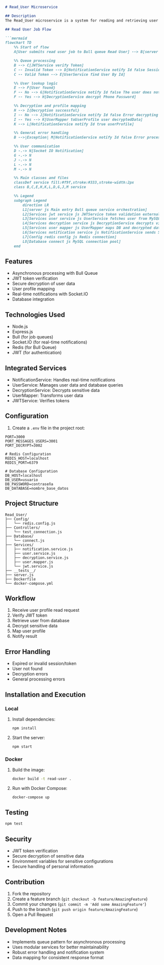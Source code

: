 ```markdown
# Read_User Microservice

## Description
The Read_User microservice is a system for reading and retrieving user profiles, implementing a Bull Queue system for asynchronous request processing. The service includes secure decryption of sensitive data and real-time notifications.

## Read User Job Flow

```mermaid
flowchart TD
    %% Start of flow
    A[User submits read user job to Bull queue Read User] --> B[server js Queue processor]

    %% Queue processing
    B --> C[JWTService verify Token]
    C -- Invalid Token --> D[NotificationService notify Id false Session expired Please log in again]
    C -- Valid Token --> E[UserService find User By Id]

    %% User lookup logic
    E --> F{User found}
    F -- No --> G[NotificationService notify Id false The user does not exist]
    F -- Yes --> H[DecryptionService decrypt Phone Password]

    %% Decryption and profile mapping
    H --> I{Decryption successful}
    I -- No --> J[NotificationService notify Id false Error decrypting your information]
    I -- Yes --> K[UserMapper toUserProfile user decryptedData]
    K --> L[NotificationService notify Id true userProfile]

    %% General error handling
    B -->|Exception| M[NotificationService notify Id false Error processing job]

    %% User communication
    D -.-> N[Socket IO Notification]
    G -.-> N
    J -.-> N
    L -.-> N
    M -.-> N

    %% Main classes and files
    classDef service fill:#f9f,stroke:#333,stroke-width:2px
    class B,C,E,H,K,L,D,G,J,M service

    %% Legend
    subgraph Legend
        direction LR
        L1[server js Main entry Bull queue service orchestration]
        L2[Services jwt service js JWTService token validation external API]
        L3[Services user service js UserService fetches user from MySQL]
        L4[Services decryption service js DecryptionService decrypts via GraphQL]
        L5[Services user mapper js UserMapper maps DB and decrypted data to profile]
        L6[Services notification service js NotificationService sends Socket IO notifications]
        L7[Config redis config js Redis connection]
        L8[Database connect js MySQL connection pool]
    end

```

## Features
- Asynchronous processing with Bull Queue
- JWT token verification
- Secure decryption of user data
- User profile mapping
- Real-time notifications with Socket.IO
- Database integration

## Technologies Used
- Node.js
- Express.js
- Bull (for job queues)
- Socket.IO (for real-time notifications)
- Redis (for Bull Queue)
- JWT (for authentication)

## Integrated Services
- NotificationService: Handles real-time notifications
- UserService: Manages user data and database queries
- DecryptionService: Decrypts sensitive data
- UserMapper: Transforms user data
- JWTService: Verifies tokens

## Configuration
1. Create a `.env` file in the project root:
```plaintext
PORT=3000
PORT_MESSAGES_USERS=3001
PORT_DECRYPT=3002

# Redis Configuration
REDIS_HOST=localhost
REDIS_PORT=6379

# Database Configuration
DB_HOST=localhost
DB_USER=usuario
DB_PASSWORD=contraseña
DB_DATABASE=nombre_base_datos
```

## Project Structure
```
Read_User/
├── Config/
│   └── redis.config.js
├── Controllers/
│   └── test_connection.js
├── Database/
│   └── connect.js
├── Services/
│   ├── notification.service.js
│   ├── user.service.js
│   ├── decryption.service.js
│   ├── user.mapper.js
│   └── jwt.service.js
├── __tests__/
├── server.js
├── Dockerfile
└── docker-compose.yml
```

## Workflow
1. Receive user profile read request
2. Verify JWT token
3. Retrieve user from database
4. Decrypt sensitive data
5. Map user profile
6. Notify result

## Error Handling
- Expired or invalid session/token
- User not found
- Decryption errors
- General processing errors

## Installation and Execution

### Local
1. Install dependencies:
   ```bash
   npm install
   ```

2. Start the server:
   ```bash
   npm start
   ```

### Docker
1. Build the image:
   ```bash
   docker build -t read-user .
   ```

2. Run with Docker Compose:
   ```bash
   docker-compose up
   ```

## Testing
```bash
npm test
```

## Security
- JWT token verification
- Secure decryption of sensitive data
- Environment variables for sensitive configurations
- Secure handling of personal information

## Contribution
1. Fork the repository
2. Create a feature branch (`git checkout -b feature/AmazingFeature`)
3. Commit your changes (`git commit -m 'Add some AmazingFeature'`)
4. Push to the branch (`git push origin feature/AmazingFeature`)
5. Open a Pull Request

## Development Notes
- Implements queue pattern for asynchronous processing
- Uses modular services for better maintainability
- Robust error handling and notification system
- Data mapping for consistent response format
```